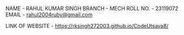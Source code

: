NAME - RAHUL KUMAR SINGH 
BRANCH - MECH
ROLL NO. - 23119072 
EMAIL - rahul2004ruby@gmail.com

LINK OF WEBSITE - https://rksingh272003.github.io/CodeUtsava8/
